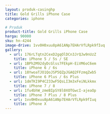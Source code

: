 ```yaml
---
layout: produk-casinghp
title: Gold Grills iPhone Case
categories: iphone

# Produk
product-title: Gold Grills iPhone Case
harga: 90000
sku: hn-4244
image-drive: 1vv0H0xuu8pA61ANp7EHArVfLRpk9fIuq
gallery:
  - url: 176rLTqtn2CexD2gqOlDCn3JrQJw9nUzZ
    title: iPhone 5 / 5s / SE
  - url: 1BPh2M92dyDcGlss7FEkpH-EiVM6oC6em
    title: iPhone 6 / 6s
  - url: 18YwoaTJO1QoJSP5QZpJGAQ2FFzmqZwb5
    title: iPhone 6 Plus / 6s Plus
  - url: 1dmTKI9P4C233wF5QsLI3m3xFeiNLkkmx
    title: iPhone 7 / 8
  - url: 1fu4bhW_zmeBIpSY8l0XOTGwcI-ajeaOp
    title: iPhone 7 Plus / 8 Plus
  - url: 1vv0H0xuu8pA61ANp7EHArVfLRpk9fIuq
    title: iPhone X
---
```

